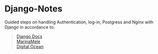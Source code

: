 # Django-Notes
Guided steps on handling Authentication, log-in, Postgress and Nginx with Django in accordance to:  
  >[Django Docs](https://docs.djangoproject.com/en/1.9/topics/auth/)  
  >[MarinaMele](http://www.marinamele.com/)  
  >[Digital Ocean](https://www.digitalocean.com/community/tutorials/how-to-install-and-configure-django-with-postgres-nginx-and-gunicorn)  
